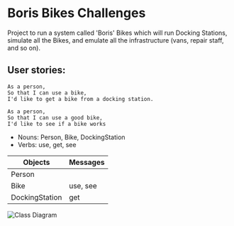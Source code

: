 Boris Bikes Challenges
======================

Project to run a system called 'Boris' Bikes which will run Docking Stations, simulate all the Bikes, and emulate all the infrastructure (vans, repair staff, and so on).

User stories:
-------

```
As a person,
So that I can use a bike,
I'd like to get a bike from a docking station.

As a person,
So that I can use a good bike,
I'd like to see if a bike works
```

* Nouns: Person, Bike, DockingStation
* Verbs: use, get, see

Objects        | Messages
-------------  | -------------
Person         | 
Bike           | use, see
DockingStation | get

![Class Diagram](https://www.dropbox.com/s/aktqga4lsq9khbl/Screenshot%202015-07-17%2014.29.29.png?dl=1)